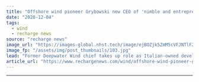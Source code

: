 ```yaml
---
title: "Offshore wind pioneer Grybowski new CEO of 'nimble and entrepreneurial' US Wind"
date: "2020-12-04"
tags: 
  - wind
  - recharge news
source: "recharge news"
image_url: "https://images-global.nhst.tech/image/ejBOZjk5ZmM5cVFJNTlFZWorMCtrTlJELy9wZU1HQWcxNXBhck9KYUpEcz0=/nhst/binary/893888a2ec72627a01719c424d6e5ad6"
image_fp: "/assets/img/post_thumbnails/103.jpg"
lead: "Former Deepwater Wind chief takes up role as Italian-owned developer moves to accelerate 1.5GW lease area off state of Maryland"
article_url: "https://www.rechargenews.com/wind/offshore-wind-pioneer-grybowski-new-ceo-of-nimble-and-entrepreneurial-us-wind/2-1-924450"
---
```


---
